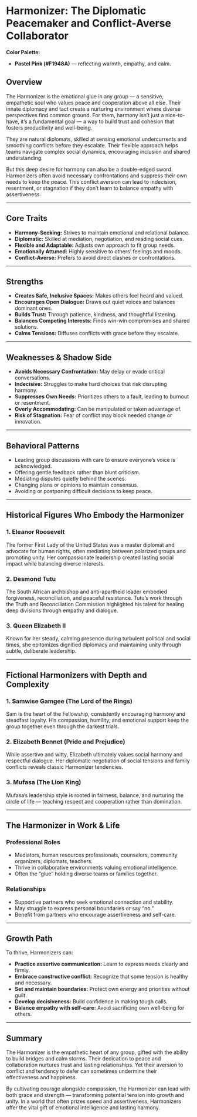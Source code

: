 # Harmonizer: The Diplomatic Peacemaker and Conflict-Averse Collaborator

**Color Palette:**

- **Pastel Pink (#F1948A)** — reflecting warmth, empathy, and calm.

## Overview

The Harmonizer is the emotional glue in any group — a sensitive, empathetic soul who values peace and cooperation above all else. Their innate diplomacy and tact create a nurturing environment where diverse perspectives find common ground. For them, harmony isn’t just a nice-to-have, it’s a fundamental goal — a way to build trust and cohesion that fosters productivity and well-being.

They are natural diplomats, skilled at sensing emotional undercurrents and smoothing conflicts before they escalate. Their flexible approach helps teams navigate complex social dynamics, encouraging inclusion and shared understanding.

But this deep desire for harmony can also be a double-edged sword. Harmonizers often avoid necessary confrontations and suppress their own needs to keep the peace. This conflict aversion can lead to indecision, resentment, or stagnation if they don’t learn to balance empathy with assertiveness.

---

## Core Traits

- **Harmony-Seeking:** Strives to maintain emotional and relational balance.
- **Diplomatic:** Skilled at mediation, negotiation, and reading social cues.
- **Flexible and Adaptable:** Adjusts own approach to fit group needs.
- **Emotionally Attuned:** Highly sensitive to others’ feelings and moods.
- **Conflict-Averse:** Prefers to avoid direct clashes or confrontations.

---

## Strengths

- **Creates Safe, Inclusive Spaces:** Makes others feel heard and valued.
- **Encourages Open Dialogue:** Draws out quiet voices and balances dominant ones.
- **Builds Trust:** Through patience, kindness, and thoughtful listening.
- **Balances Competing Interests:** Finds win-win compromises and shared solutions.
- **Calms Tensions:** Diffuses conflicts with grace before they escalate.

---

## Weaknesses & Shadow Side

- **Avoids Necessary Confrontation:** May delay or evade critical conversations.
- **Indecisive:** Struggles to make hard choices that risk disrupting harmony.
- **Suppresses Own Needs:** Prioritizes others to a fault, leading to burnout or resentment.
- **Overly Accommodating:** Can be manipulated or taken advantage of.
- **Risk of Stagnation:** Fear of conflict may block needed change or innovation.

---

## Behavioral Patterns

- Leading group discussions with care to ensure everyone’s voice is acknowledged.
- Offering gentle feedback rather than blunt criticism.
- Mediating disputes quietly behind the scenes.
- Changing plans or opinions to maintain consensus.
- Avoiding or postponing difficult decisions to keep peace.

---

## Historical Figures Who Embody the Harmonizer

### 1. **Eleanor Roosevelt**

The former First Lady of the United States was a master diplomat and advocate for human rights, often mediating between polarized groups and promoting unity. Her compassionate leadership created lasting social impact while balancing diverse interests.

### 2. **Desmond Tutu**

The South African archbishop and anti-apartheid leader embodied forgiveness, reconciliation, and peaceful resistance. Tutu’s work through the Truth and Reconciliation Commission highlighted his talent for healing deep divisions through empathy and dialogue.

### 3. **Queen Elizabeth II**

Known for her steady, calming presence during turbulent political and social times, she epitomizes dignified diplomacy and maintaining unity through subtle, deliberate leadership.

---

## Fictional Harmonizers with Depth and Complexity

### 1. **Samwise Gamgee (The Lord of the Rings)**

Sam is the heart of the Fellowship, consistently encouraging harmony and steadfast loyalty. His compassion, humility, and emotional support keep the group together even through the darkest trials.

### 2. **Elizabeth Bennet (Pride and Prejudice)**

While assertive and witty, Elizabeth ultimately values social harmony and respectful dialogue. Her diplomatic negotiation of social tensions and family conflicts reveals classic Harmonizer tendencies.

### 3. **Mufasa (The Lion King)**

Mufasa’s leadership style is rooted in fairness, balance, and nurturing the circle of life — teaching respect and cooperation rather than domination.

---

## The Harmonizer in Work & Life

### Professional Roles

- Mediators, human resources professionals, counselors, community organizers, diplomats, teachers.
- Thrive in collaborative environments valuing emotional intelligence.
- Often the “glue” holding diverse teams or families together.

### Relationships

- Supportive partners who seek emotional connection and stability.
- May struggle to express personal boundaries or say “no.”
- Benefit from partners who encourage assertiveness and self-care.

---

## Growth Path

To thrive, Harmonizers can:

- **Practice assertive communication:** Learn to express needs clearly and firmly.
- **Embrace constructive conflict:** Recognize that some tension is healthy and necessary.
- **Set and maintain boundaries:** Protect own energy and priorities without guilt.
- **Develop decisiveness:** Build confidence in making tough calls.
- **Balance empathy with self-care:** Avoid sacrificing own well-being for others.

---

## Summary

The Harmonizer is the empathetic heart of any group, gifted with the ability to build bridges and calm storms. Their dedication to peace and collaboration nurtures trust and lasting relationships. Yet their aversion to conflict and tendency to defer can sometimes undermine their effectiveness and happiness.

By cultivating courage alongside compassion, the Harmonizer can lead with both grace and strength — transforming potential tension into growth and unity. In a world that often prizes speed and assertiveness, Harmonizers offer the vital gift of emotional intelligence and lasting harmony.